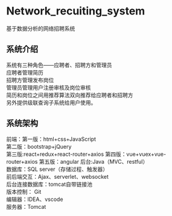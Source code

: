 # Network_recuiting_system
基于数据分析的网络招聘系统
## 系统介绍
系统有三种角色——应聘者、招聘方和管理员<br/>
应聘者管理简历<br/>
招聘方管理发布岗位<br/>
管理员管理用户注册审核及岗位审核<br/>
简历和岗位之间用推荐算法双向推荐给应聘者和招聘方<br/>
另外提供级联查询子系统给用户使用。<br/>
## 系统架构
前端：第一版：html+css+JavaScript<br/>
第二版：bootstrap+jQuery<br />
第三版:react+redux+react-router+axios
第四版：vue+vuex+vue-router+axios
第五版：angular
后台:Java（MVC、restful）<br/>
数据库：SQL server（存储过程、触发器）<br/>
前后端交互：Ajax、serverlet、websocket<br/>
后台连接数据库：tomcat自带链接池<br/>
版本控制： Git<br/>
编辑器：IDEA、vscode<br/>
服务器：Tomcat<br/>
